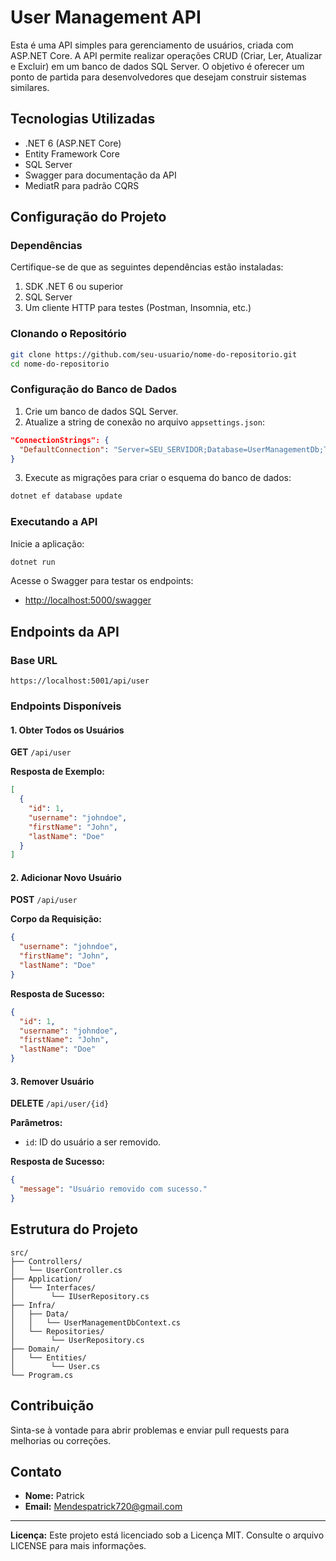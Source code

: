 # User Management API

Esta é uma API simples para gerenciamento de usuários, criada com ASP.NET Core. A API permite realizar operações CRUD (Criar, Ler, Atualizar e Excluir) em um banco de dados SQL Server. O objetivo é oferecer um ponto de partida para desenvolvedores que desejam construir sistemas similares.

## Tecnologias Utilizadas

- .NET 6 (ASP.NET Core)
- Entity Framework Core
- SQL Server
- Swagger para documentação da API
- MediatR para padrão CQRS

## Configuração do Projeto

### Dependências

Certifique-se de que as seguintes dependências estão instaladas:

1. SDK .NET 6 ou superior
2. SQL Server
3. Um cliente HTTP para testes (Postman, Insomnia, etc.)

### Clonando o Repositório

```bash
git clone https://github.com/seu-usuario/nome-do-repositorio.git
cd nome-do-repositorio
```

### Configuração do Banco de Dados

1. Crie um banco de dados SQL Server.
2. Atualize a string de conexão no arquivo `appsettings.json`:

```json
"ConnectionStrings": {
  "DefaultConnection": "Server=SEU_SERVIDOR;Database=UserManagementDb;Trusted_Connection=True;"
}
```

3. Execute as migrações para criar o esquema do banco de dados:

```bash
dotnet ef database update
```

### Executando a API

Inicie a aplicação:

```bash
dotnet run
```

Acesse o Swagger para testar os endpoints:

- [http://localhost:5000/swagger](http://localhost:5000/swagger)

## Endpoints da API

### Base URL

```
https://localhost:5001/api/user
```

### Endpoints Disponíveis

#### 1. Obter Todos os Usuários

**GET** `/api/user`

**Resposta de Exemplo:**
```json
[
  {
    "id": 1,
    "username": "johndoe",
    "firstName": "John",
    "lastName": "Doe"
  }
]
```

#### 2. Adicionar Novo Usuário

**POST** `/api/user`

**Corpo da Requisição:**
```json
{
  "username": "johndoe",
  "firstName": "John",
  "lastName": "Doe"
}
```

**Resposta de Sucesso:**
```json
{
  "id": 1,
  "username": "johndoe",
  "firstName": "John",
  "lastName": "Doe"
}
```

#### 3. Remover Usuário

**DELETE** `/api/user/{id}`

**Parâmetros:**
- `id`: ID do usuário a ser removido.

**Resposta de Sucesso:**
```json
{
  "message": "Usuário removido com sucesso."
}
```

## Estrutura do Projeto

```plaintext
src/
├── Controllers/
│   └── UserController.cs
├── Application/
│   └── Interfaces/
│        └── IUserRepository.cs
├── Infra/
│   ├── Data/
│   │   └── UserManagementDbContext.cs
│   └── Repositories/
│        └── UserRepository.cs
├── Domain/
│   └── Entities/
│        └── User.cs
└── Program.cs
```

## Contribuição

Sinta-se à vontade para abrir problemas e enviar pull requests para melhorias ou correções.

## Contato

- **Nome:** Patrick
- **Email:** [Mendespatrick720@gmail.com](mailto:Mendespatrick720@gmail.com)

---

**Licença:** Este projeto está licenciado sob a Licença MIT. Consulte o arquivo LICENSE para mais informações.

